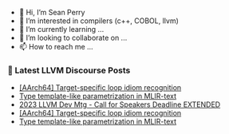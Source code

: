 - 👋 Hi, I’m Sean Perry
- 👀 I’m interested in compilers (c++, COBOL, llvm)
- 🌱 I’m currently learning ...
- 💞️ I’m looking to collaborate on ...
- 📫 How to reach me ...

<!---
s66perry/s66perry is a ✨ special ✨ repository because its `README.md` (this file) appears on your GitHub profile.
You can click the Preview link to take a look at your changes.
--->
### 📕 Latest LLVM Discourse Posts

<!-- DISCOURSE-LLVM:START -->
- [[AArch64] Target-specific loop idiom recognition](https://discourse.llvm.org/t/aarch64-target-specific-loop-idiom-recognition/72383#post_10)
- [Type template-like parametrization in MLIR-text](https://discourse.llvm.org/t/type-template-like-parametrization-in-mlir-text/72571#post_3)
- [2023 LLVM Dev Mtg - Call for Speakers Deadline EXTENDED](https://discourse.llvm.org/t/2023-llvm-dev-mtg-call-for-speakers-deadline-extended/72422#post_2)
- [[AArch64] Target-specific loop idiom recognition](https://discourse.llvm.org/t/aarch64-target-specific-loop-idiom-recognition/72383#post_9)
- [Type template-like parametrization in MLIR-text](https://discourse.llvm.org/t/type-template-like-parametrization-in-mlir-text/72571#post_2)
<!-- DISCOURSE-LLVM:END -->
